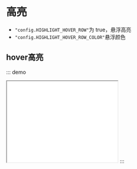 # 高亮
-  `"config.HIGHLIGHT_HOVER_ROW"`为 true，悬浮高亮
-  `"config.HIGHLIGHT_HOVER_ROW_COLOR"`悬浮颜色
  
## hover高亮

::: demo
<iframe src="/highlight/base.html" style="min-height:220px"></iframe>
:::